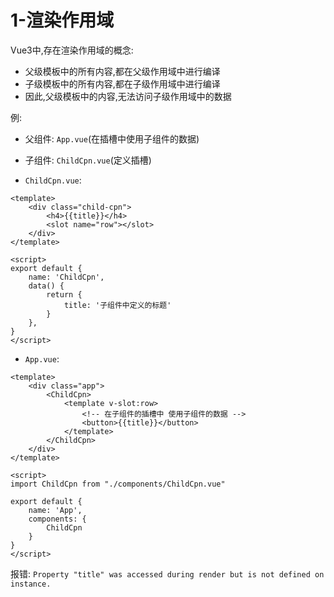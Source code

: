 # 1-渲染作用域

Vue3中,存在渲染作用域的概念:

- 父级模板中的所有内容,都在父级作用域中进行编译
- 子级模板中的所有内容,都在子级作用域中进行编译
- 因此,父级模板中的内容,无法访问子级作用域中的数据

例:

- 父组件: `App.vue`(在插槽中使用子组件的数据)
- 子组件: `ChildCpn.vue`(定义插槽)

- `ChildCpn.vue`:

```vue
<template>
    <div class="child-cpn">
        <h4>{{title}}</h4>
        <slot name="row"></slot>
    </div>
</template>

<script>
export default {
    name: 'ChildCpn',
    data() {
        return {
            title: '子组件中定义的标题'
        }
    },
}
</script>
```

- `App.vue`:

```vue
<template>
    <div class="app">
        <ChildCpn>
            <template v-slot:row>
                <!-- 在子组件的插槽中 使用子组件的数据 -->
                <button>{{title}}</button>
            </template>
        </ChildCpn>
    </div>
</template>

<script>
import ChildCpn from "./components/ChildCpn.vue"

export default {
    name: 'App',
    components: {
        ChildCpn
    }
}
</script>
```

报错: `Property "title" was accessed during render but is not defined on instance. `